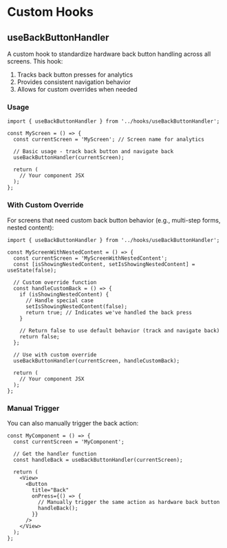 # Custom Hooks

## useBackButtonHandler

A custom hook to standardize hardware back button handling across all screens. This hook:

1. Tracks back button presses for analytics
2. Provides consistent navigation behavior
3. Allows for custom overrides when needed

### Usage

```tsx
import { useBackButtonHandler } from '../hooks/useBackButtonHandler';

const MyScreen = () => {
  const currentScreen = 'MyScreen'; // Screen name for analytics
  
  // Basic usage - track back button and navigate back
  useBackButtonHandler(currentScreen);
  
  return (
    // Your component JSX
  );
};
```

### With Custom Override

For screens that need custom back button behavior (e.g., multi-step forms, nested content):

```tsx
import { useBackButtonHandler } from '../hooks/useBackButtonHandler';

const MyScreenWithNestedContent = () => {
  const currentScreen = 'MyScreenWithNestedContent';
  const [isShowingNestedContent, setIsShowingNestedContent] = useState(false);
  
  // Custom override function
  const handleCustomBack = () => {
    if (isShowingNestedContent) {
      // Handle special case
      setIsShowingNestedContent(false);
      return true; // Indicates we've handled the back press
    }
    
    // Return false to use default behavior (track and navigate back)
    return false;
  };
  
  // Use with custom override
  useBackButtonHandler(currentScreen, handleCustomBack);
  
  return (
    // Your component JSX
  );
};
```

### Manual Trigger

You can also manually trigger the back action:

```tsx
const MyComponent = () => {
  const currentScreen = 'MyComponent';
  
  // Get the handler function
  const handleBack = useBackButtonHandler(currentScreen);
  
  return (
    <View>
      <Button 
        title="Back" 
        onPress={() => {
          // Manually trigger the same action as hardware back button
          handleBack();
        }} 
      />
    </View>
  );
};
``` 